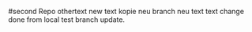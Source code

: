 #second Repo
othertext
new text kopie
neu branch
neu text text
change done from local test branch update.

